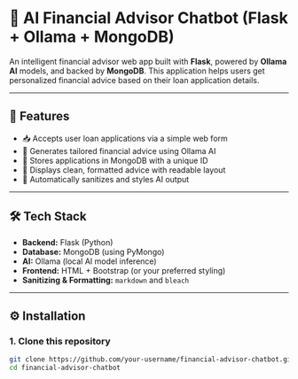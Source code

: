 # 💸 AI Financial Advisor Chatbot (Flask + Ollama + MongoDB)

An intelligent financial advisor web app built with **Flask**, powered by **Ollama AI** models, and backed by **MongoDB**. This application helps users get personalized financial advice based on their loan application details.

---

## 🚀 Features

- 📥 Accepts user loan applications via a simple web form
- 🧠 Generates tailored financial advice using Ollama AI
- 💾 Stores applications in MongoDB with a unique ID
- 🎨 Displays clean, formatted advice with readable layout
- 🧹 Automatically sanitizes and styles AI output

---

## 🛠️ Tech Stack

- **Backend:** Flask (Python)
- **Database:** MongoDB (using PyMongo)
- **AI:** Ollama (local AI model inference)
- **Frontend:** HTML + Bootstrap (or your preferred styling)
- **Sanitizing & Formatting:** `markdown` and `bleach`

---

## ⚙️ Installation

### 1. Clone this repository

```bash
git clone https://github.com/your-username/financial-advisor-chatbot.git
cd financial-advisor-chatbot
